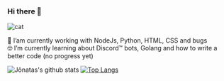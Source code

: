 ### Hi there 👋
![cat](https://camo.githubusercontent.com/ddabca49cb950ff1377c8452d7ec32d017b07780/68747470733a2f2f63646e2e646973636f72646170702e636f6d2f656d6f6a69732f3734353335343532353935383939363133382e6769663f763d31)

🔭 I’am currently working with NodeJs, Python, HTML, CSS and bugs <br>
🤓 I’m currently learning about Discord™ bots, Golang and how to write a better code (no progress yet)

![Jônatas's github stats](https://github-readme-stats.vercel.app/api?username=jnaraujo&theme=dracula)
[![Top Langs](https://github-readme-stats.vercel.app/api/top-langs/?username=jnaraujo&layout=compact&theme=dracula)](https://github.com/anuraghazra/github-readme-stats)


<!--
**jnaraujo/jnaraujo** is a ✨ _special_ ✨ repository because its `README.md` (this file) appears on your GitHub profile.

Here are some ideas to get you started:

- 🔭 I’m currently working on ...
- 🌱 I’m currently learning ...
- 👯 I’m looking to collaborate on ...
- 🤔 I’m looking for help with ...
- 💬 Ask me about ...
- 📫 How to reach me: ...
- 😄 Pronouns: ...
- ⚡ Fun fact: ...
-->
